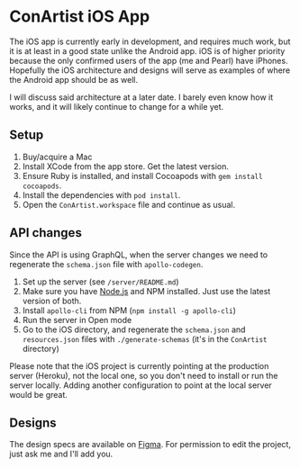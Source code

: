 [Figma]: https://www.figma.com/file/gARds2JGbWtGTY8PJBO5NEJf/ConArtist-iOS

# ConArtist iOS App

The iOS app is currently early in development, and requires much work, but it is at least in a good
state unlike the Android app. iOS is of higher priority because the only confirmed users of the app
(me and Pearl) have iPhones. Hopefully the iOS architecture and designs will serve as examples of
where the Android app should be as well.

I will discuss said architecture at a later date. I barely even know how it works, and it will
likely continue to change for a while yet.

## Setup

1.  Buy/acquire a Mac
2.  Install XCode from the app store. Get the latest version.
3.  Ensure Ruby is installed, and install Cocoapods with `gem install cocoapods`.
4.  Install the dependencies with `pod install`.
5.  Open the `ConArtist.workspace` file and continue as usual.

## API changes

Since the API is using GraphQL, when the server changes we need to regenerate the `schema.json` file
with `apollo-codegen`.

1.  Set up the server (see `/server/README.md`)
2.  Make sure you have [Node.js](https://nodejs.org/en/) and NPM installed. Just use the latest
    version of both.
3.  Install `apollo-cli` from NPM (`npm install -g apollo-cli`)
4.  Run the server in Open mode
5.  Go to the iOS directory, and regenerate the `schema.json` and `resources.json` files with
    `./generate-schemas` (it's in the `ConArtist` directory)

Please note that the iOS project is currently pointing at the production server (Heroku), not the
local one, so you don't need to install or run the server locally. Adding another configuration to
point at the local server would be great.

## Designs

The design specs are available on [Figma]. For permission to edit the project, just ask me and
I'll add you.
